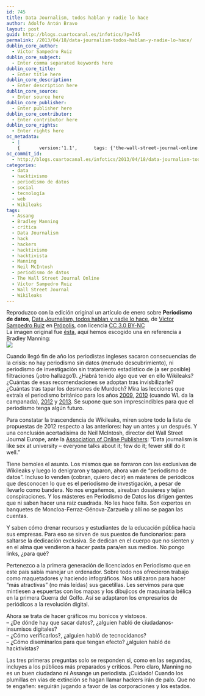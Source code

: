 ```yaml
---
id: 745
title: Data Journalism, todos hablan y nadie lo hace
author: Adolfo Antón Bravo
layout: post
guid: http://blogs.cuartocanal.es/infotics/?p=745
permalink: /2013/04/18/data-journalism-todos-hablan-y-nadie-lo-hace/
dublin_core_author:
  - Víctor Sampedro Ruiz
dublin_core_subject:
  - Enter comma separated keywords here
dublin_core_title:
  - Enter title here
dublin_core_description:
  - Enter description here
dublin_core_source:
  - Enter source here
dublin_core_publisher:
  - Enter publisher here
dublin_core_contributor:
  - Enter contributor here
dublin_core_rights:
  - Enter rights here
oc_metadata:
  - |
    {		version:'1.1',		tags: {'the-wall-street-journal-online': {"text":"The Wall Street Journal Online","slug":"the-wall-street-journal-online","source":{"_className":"Entity","url":"http://d.opencalais.com/er/company/ralg-tr1r/4986d432-0fa0-39c9-9adb-b3e7fd8fed50","subjectURL":"http://d.opencalais.com/comphash-1/e4e98692-6bbf-36f9-8890-4785bb835681","type":{"_className":"ArtifactType","url":"http://s.opencalais.com/1/type/er/Company","name":"Company"},"name":"The Wall Street Journal Online","rawRelevance":0.37,"normalizedRelevance":0.5441176470588235},"bucketName":"current","bucketPlacement":"auto","_className":"Tag"}, 'neil-mcintosh': {"text":"Neil McIntosh","slug":"neil-mcintosh","source":{"_className":"Entity","url":"http://d.opencalais.com/pershash-1/ffe9fc71-4f50-304e-aa44-3457f2515da2","subjectURL":null,"type":{"_className":"ArtifactType","url":"http://s.opencalais.com/1/type/em/e/Person","name":"Person"},"name":"Neil McIntosh","rawRelevance":0.332,"normalizedRelevance":0.48823529411764705},"bucketName":"current","bucketPlacement":"auto","_className":"Tag"}, 'vctor-sampedro-ruiz': {"text":"Víctor Sampedro Ruiz","slug":"vctor-sampedro-ruiz","source":{"_className":"Entity","url":"http://d.opencalais.com/pershash-1/d696f007-544a-3859-9988-4c4a97fe5551","subjectURL":null,"type":{"_className":"ArtifactType","url":"http://s.opencalais.com/1/type/em/e/Person","name":"Person"},"name":"Víctor Sampedro Ruiz","rawRelevance":0.364,"normalizedRelevance":0.5352941176470588},"bucketName":"current","bucketPlacement":"auto","_className":"Tag"}, 'wikileaks': {"text":"Wikileaks","slug":"wikileaks","source":null,"bucketName":"current","bucketPlacement":"auto","_className":"Tag"}, 'manning': {"text":"Manning","slug":"manning","source":null,"bucketName":"current","bucketPlacement":"auto","_className":"Tag"}, 'assang': {"text":"Assang","slug":"assang","source":null,"bucketName":"current","bucketPlacement":"auto","_className":"Tag"}, 'data-journalism': {"text":"Data Journalism","slug":"data-journalism","source":null,"bucketName":"current","bucketPlacement":"auto","_className":"Tag"}, 'hacktivismo': {"text":"hacktivismo","slug":"hacktivismo","source":null,"bucketName":"current","bucketPlacement":"auto","_className":"Tag"}, 'hacktivista': {"text":"hacktivista","slug":"hacktivista","source":null,"bucketName":"current","bucketPlacement":"auto","_className":"Tag"}, 'crtica': {"text":"crítica","slug":"crtica","source":null,"bucketName":"current","bucketPlacement":"auto","_className":"Tag"}, 'hackers': {"text":"hackers","slug":"hackers","source":null,"bucketName":"current","bucketPlacement":"auto","_className":"Tag"}, 'hack': {"text":"hack","slug":"hack","source":null,"bucketName":"current","bucketPlacement":"auto","_className":"Tag"}, 'periodismo-de-datos': {"text":"periodismo de datos","slug":"periodismo-de-datos","source":null,"bucketName":"current","bucketPlacement":"auto","_className":"Tag"}}	}
oc_commit_id:
  - http://blogs.cuartocanal.es/infotics/2013/04/18/data-journalism-todos-hablan-y-nadie-lo-hace/1366303670
categories:
  - data
  - hacktivismo
  - periodismo de datos
  - social
  - tecnología
  - web
  - Wikileaks
tags:
  - Assang
  - Bradley Manning
  - crítica
  - Data Journalism
  - hack
  - hackers
  - hacktivismo
  - hacktivista
  - Manning
  - Neil McIntosh
  - periodismo de datos
  - The Wall Street Journal Online
  - Víctor Sampedro Ruiz
  - Wall Street Journal
  - Wikileaks
---
```

Reproduzco con la edición original un artículo de enero sobre **Periodismo de datos**, [Data Journalism, todos hablan y nadie lo hace][1], de [Víctor Sampedro Ruiz][2] en [Própolis][3], con licencia [CC 3.0 BY-NC][4]  
La imagen original fue <a href="http://3.bp.blogspot.com/-LXdLNf1FdLw/UPlTg4BcfmI/AAAAAAAABQM/L03ydw0sqSk/s1600/images.jpg" data-rel="lightbox-0" title="">ésta</a>, aquí hemos escogido una en referencia a Bradley Manning:  
[<img src="http://i1.wp.com/blogs.cuartocanal.es/infotics/files/2013/04/5260747322_5fa8fae92d1.jpg?w=660" data-recalc-dims="1" />][5]

Cuando llegó fin de año los periodistas ingleses sacaron consecuencias de la crisis: no hay periodismo sin datos (menudo descubrimiento), ni periodismo de investigación sin tratamiento estadístico de (a ser posible) filtraciones (¡otro hallazgo1). ¿Habrá tenido algo que ver en ello Wikileaks? ¿Cuántas de esas recomendaciones se adoptan tras invisbilizarle? ¿Cuántas tras tapar los desmanes de Murdoch? Mira las lecciones que extraía el periodismo británico para los años [2009][6], [2010][7] (cuando WL da la campanada), [2012][8] y [2013][9]. Se supone que son imprescindibles para que el periodismo tenga algún futuro.

Para constatar la trascendencia de Wikileaks, miren sobre todo la lista de propuestas de 2012 respecto a las anteriores: hay un antes y un después. Y una conclusión acertadísima de Neil McIntosh, director del Wall Street Journal Europe, ante la [Association of Online Publishers][10]: &#8220;Data journalism is like sex at university – everyone talks about it; few do it; fewer still do it well.&#8221;

Tiene bemoles el asunto. Los mismos que se forraron con las exclusivas de Wikileaks y luego lo denigraron y taparon, ahora van de &#8220;periodismo de datos&#8221;. Incluso lo venden (cobran, quiero decir) en másteres de periódicos que desconocen lo que es el periodismo de investigación, a pesar de llevarlo como bandera. No nos engañemos, aireaban dossieres y tejían conspiraciones. Y los másteres en Periodismo de Datos los dirigen gentes que ni saben hacer una raíz cuadrada. No les hace falta. Son expertos en banquetes de Moncloa-Ferraz-Génova-Zarzuela y allí no se pagan las cuentas.

Y saben cómo drenar recursos y estudiantes de la educación pública hacia sus empresas. Para eso se sirven de sus puestos de funcionarios: para saltarse la dedicación exclusiva. Se dedican en el cuerpo que no sienten y en el alma que vendieron a hacer pasta para/en sus medios. No pongo links, ¿para qué?

Pertenezco a la primera generación de licenciados en Periodismo que en este país sabía manejar un ordenador. Sobre todo nos ofrecieron trabajo como maquetadores y haciendo infográficos. Nos utilizaron para hacer &#8220;más atractivas&#8221; (no más leídas) sus gacetillas. Les servimos para que mintiesen a espuertas con los mapas y los dibujicos de maquinaria bélica en la primera Guerra del Golfo. Así se adaptaron los empresarios de periódicos a la revolución digital.

Ahora se trata de hacer gráficos mu bonicos y vistosos.  
&#8211; ¿De dónde hay que sacar datos?, ¿alguien habló de ciudadanos-insumisos digitales?  
&#8211; ¿Cómo verificarlos?, ¿alguien habló de tecnocidanos?  
&#8211; ¿Cómo diseminarlos para que tengan efecto? ¿alguien habló de hacktivistas?

Las tres primeras preguntas solo se responden si, como en las segundas, incluyes a los públicos más preparados y críticos. Pero claro, Manning no es un buen ciudadano ni Assange un periodista. ¡Cuidado! Cuando los plumillas en vías de extinción se hagan llamar hackers irán de palo. Que no te engañen: seguirán jugando a favor de las corporaciones y los estados.

 [1]: http://propolis-colmena.blogspot.com.es/2013/01/ingredientes-basicos-del-periodismo.html
 [2]: http://www.ciberdemocracia.net/victorsampedro/
 [3]: http://propolis-colmena.blogspot.com.es/
 [4]: http://creativecommons.org/licenses/by-nc/3.0/es/
 [5]: http://flickr.com/photos/81043308@N00/5260747322 "The truth has been raped - Support Wikileaks - Free Assange"
 [6]: http://blogs.journalism.co.uk/2009/01/13/ten-things-every-journalist-should-know-in-2009/
 [7]: http://blogs.journalism.co.uk/2010/01/04/ten-things-every-journalist-should-know-in-2010/
 [8]: http://www.journalism.co.uk/news-features/ten-things-every-journalist-should-know-in-2012/s5/a547319/
 [9]: http://www.journalism.co.uk/news/10-things-every-journalist-should-know-in-2013/s2/a551648/
 [10]: http://www.ukaop.org.uk/news/data-journalism-wsj-neil-mcintosh3586.html#tV7OJGBQQrmvLvu3.99